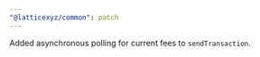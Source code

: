 ```yaml
---
"@latticexyz/common": patch
---
```


Added asynchronous polling for current fees to `sendTransaction`.
